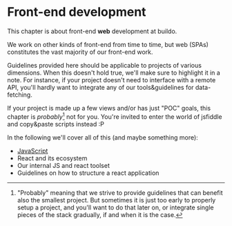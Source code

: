 # Front-end development

This chapter is about front-end **web** development at buildo.

We work on other kinds of front-end from time to time, but web (SPAs) constitutes the vast majority of our front-end work.

Guidelines provided here should be applicable to projects of various dimensions. When this doesn't hold true, we'll make sure to highlight it in a note. For instance, if your project doesn't need to interface with a remote API, you'll hardly want to integrate any of our tools&guidelines for data-fetching.

If your project is made up a few views and/or has just "POC" goals, this chapter is *probably*[^1] not for you. You're invited to enter the world of jsfiddle and copy&paste scripts instead :P

In the following we'll cover all of this (and maybe something more):
 - [JavaScript](./javascript)
 - React and its ecosystem
 - Our internal JS and react toolset
 - Guidelines on how to structure a react application


[^1]: "Probably" meaning that we strive to provide guidelines that can benefit also the smallest project. But sometimes it is just too early to properly setup a project, and you'll want to do that later on, or integrate single pieces of the stack gradually, if and when it is the case.